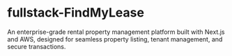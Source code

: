 # fullstack-FindMyLease
An enterprise-grade rental property management platform built with Next.js and AWS, designed for seamless property listing, tenant management, and secure transactions.

